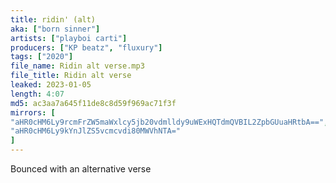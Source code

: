 ```yaml
---
title: ridin' (alt)
aka: ["born sinner"]
artists: ["playboi carti"]
producers: ["KP beatz", "fluxury"]
tags: ["2020"]
file_name: Ridin alt verse.mp3
file_title: Ridin alt verse
leaked: 2023-01-05
length: 4:07
md5: ac3aa7a645f11de8c8d59f969ac71f3f
mirrors: [
"aHR0cHM6Ly9rcmFrZW5maWxlcy5jb20vdmlldy9uWExHQTdmQVBIL2ZpbGUuaHRtbA==",
"aHR0cHM6Ly9kYnJlZS5vcmcvdi80MWVhNTA="
]
---
```

Bounced with an alternative verse
